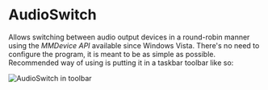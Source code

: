 # AudioSwitch

Allows switching between audio output devices in a round-robin manner using the *MMDevice API* available since Windows Vista. There's no need to configure the program, it is meant to be as simple as possible. Recommended way of using is putting it in a taskbar toolbar like so:


![AudioSwitch in toolbar](https://github.com/DziubanMaciej/AudioSwitch/blob/70b308e5cf8242d445e8032570d5dc663faf31e8/resources/toolbar.png)
